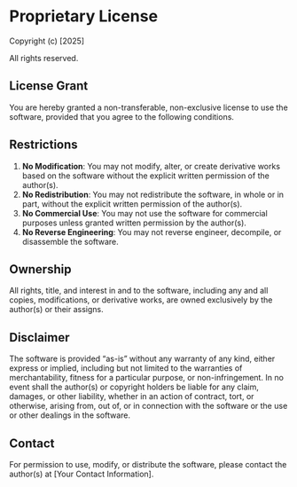# Proprietary License

Copyright (c) [2025]

All rights reserved.

## License Grant

You are hereby granted a non-transferable, non-exclusive license to use the software, provided that you agree to the following conditions.

## Restrictions

1. **No Modification**: You may not modify, alter, or create derivative works based on the software without the explicit written permission of the author(s).
2. **No Redistribution**: You may not redistribute the software, in whole or in part, without the explicit written permission of the author(s).
3. **No Commercial Use**: You may not use the software for commercial purposes unless granted written permission by the author(s).
4. **No Reverse Engineering**: You may not reverse engineer, decompile, or disassemble the software.

## Ownership

All rights, title, and interest in and to the software, including any and all copies, modifications, or derivative works, are owned exclusively by the author(s) or their assigns.

## Disclaimer

The software is provided “as-is” without any warranty of any kind, either express or implied, including but not limited to the warranties of merchantability, fitness for a particular purpose, or non-infringement. In no event shall the author(s) or copyright holders be liable for any claim, damages, or other liability, whether in an action of contract, tort, or otherwise, arising from, out of, or in connection with the software or the use or other dealings in the software.

## Contact

For permission to use, modify, or distribute the software, please contact the author(s) at [Your Contact Information].